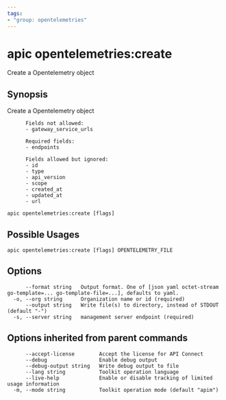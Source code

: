 ```yaml
---
tags:
- "group: opentelemetries"
---
```

# apic opentelemetries:create

Create a Opentelemetry object

## Synopsis

Create a Opentelemetry object
          
          Fields not allowed:
          - gateway_service_urls
          
          Required fields:
          - endpoints
          
          Fields allowed but ignored:
          - id
          - type
          - api_version
          - scope
          - created_at
          - updated_at
          - url

```
apic opentelemetries:create [flags]
```

## Possible Usages

```
apic opentelemetries:create [flags] OPENTELEMETRY_FILE
```

## Options

```
      --format string   Output format. One of [json yaml octet-stream go-template=... go-template-file=...], defaults to yaml.
  -o, --org string      Organization name or id (required)
      --output string   Write file(s) to directory, instead of STDOUT (default "-")
  -s, --server string   management server endpoint (required)
```

## Options inherited from parent commands

```
      --accept-license        Accept the license for API Connect
      --debug                 Enable debug output
      --debug-output string   Write debug output to file
      --lang string           Toolkit operation language
      --live-help             Enable or disable tracking of limited usage information
  -m, --mode string           Toolkit operation mode (default "apim")
```
